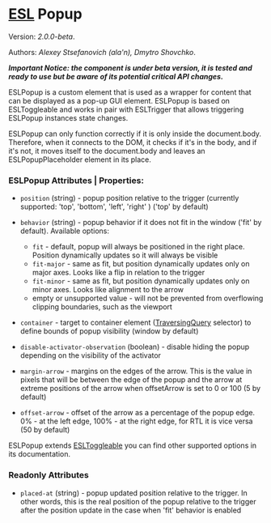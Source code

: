 # [ESL](../../../) Popup

Version: *2.0.0-beta*.  

Authors: *Alexey Stsefanovich (ala'n), Dmytro Shovchko*.

***Important Notice: the component is under beta version, it is tested and ready to use but be aware of its potential critical API changes.***

<a name="intro"></a>

ESLPopup is a custom element that is used as a wrapper for content that can be displayed as a pop-up GUI element.
ESLPopup is based on ESLToggleable and works in pair with ESLTrigger that allows triggering ESLPopup instances state changes.

ESLPopup can only function correctly if it is only inside the document.body. Therefore, when it connects to the DOM, it checks if it's in the body, and if it's not, it moves itself to the document.body and leaves an ESLPopupPlaceholder element in its place. 

### ESLPopup Attributes | Properties:

- `position` (string) - popup position relative to the trigger (currently supported: 'top', 'bottom', 'left', 'right' ) ('top' by default)
  
- `behavior` (string) - popup behavior if it does not fit in the window ('fit' by default). Available options:
  - `fit` - default, popup will always be positioned in the right place. Position dynamically updates so it will always be visible
  - `fit-major` - same as fit, but position dynamically updates only on major axes. Looks like a flip in relation to the trigger
  - `fit-minor` - same as fit, but position dynamically updates only on minor axes. Looks like alignment to the arrow
  - empty or unsupported value - will not be prevented from overflowing clipping boundaries, such as the viewport
  
- `container` - target to container element ([TraversingQuery](../esl-traversing-query/README.md) selector) to define bounds of popup visibility (window by default)
  
- `disable-activator-observation` (boolean) - disable hiding the popup depending on the visibility of the activator
  
- `margin-arrow` - margins on the edges of the arrow. This is the value in pixels that will be between the edge of the popup and the arrow at extreme positions of the arrow when offsetArrow is set to 0 or 100 (5 by default)
  
- `offset-arrow` - offset of the arrow as a percentage of the popup edge. 0% - at the left edge, 100% - at the right edge, for RTL it is vice versa (50 by default)

ESLPopup extends [ESLToggleable](../esl-toggleable/README.md) you can find other supported options in its documentation.

### Readonly Attributes

- `placed-at` (string) - popup updated position relative to the trigger. In other words, this is the real position of the popup relative to the trigger after the position update in the case when 'fit' behavior is enabled
